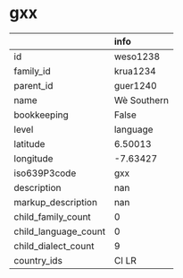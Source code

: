 # gxx
|                      | info        |
|:---------------------|:------------|
| id                   | weso1238    |
| family_id            | krua1234    |
| parent_id            | guer1240    |
| name                 | Wè Southern |
| bookkeeping          | False       |
| level                | language    |
| latitude             | 6.50013     |
| longitude            | -7.63427    |
| iso639P3code         | gxx         |
| description          | nan         |
| markup_description   | nan         |
| child_family_count   | 0           |
| child_language_count | 0           |
| child_dialect_count  | 9           |
| country_ids          | CI LR       |